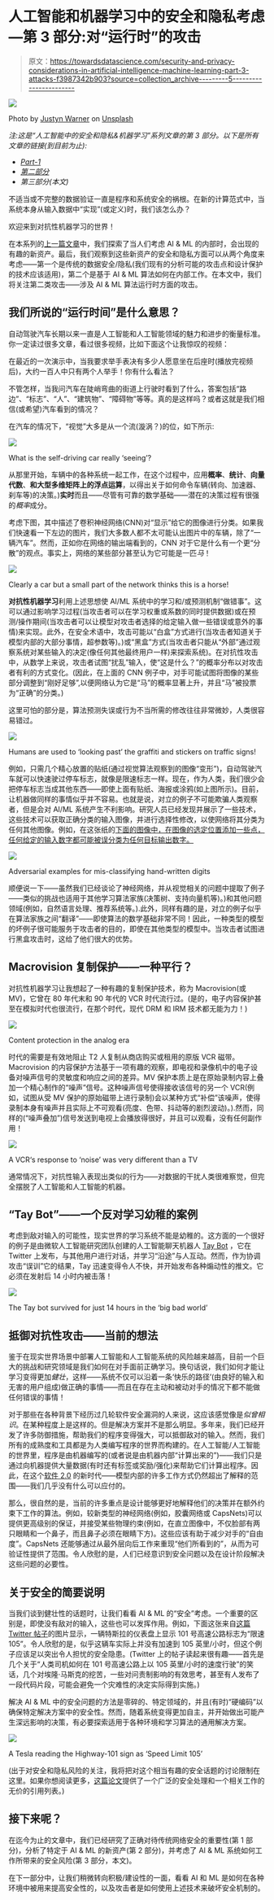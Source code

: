# 人工智能和机器学习中的安全和隐私考虑—第 3 部分:对“运行时”的攻击

> 原文：<https://towardsdatascience.com/security-and-privacy-considerations-in-artificial-intelligence-machine-learning-part-3-attacks-f3987342b903?source=collection_archive---------5----------------------->

![](img/665c37e7c9a7e695a2081566a2c8f401.png)

Photo by [Justyn Warner](https://unsplash.com/@justynwarner?utm_source=medium&utm_medium=referral) on [Unsplash](https://unsplash.com?utm_source=medium&utm_medium=referral)

*注:这是“人工智能中的安全和隐私&机器学习”系列文章的第 3 部分。以下是所有文章的链接(到目前为止):*

*   [*Part-1*](/security-and-privacy-in-artificial-intelligence-and-machine-learning-part-1-c6f607feb94b)
*   [*第二部分*](/security-and-privacy-considerations-in-artificial-intelligence-machine-learning-part-2-the-new-39748342a5a)
*   *第三部分(本文)*

不适当或不完整的数据验证一直是程序和系统安全的祸根。在新的计算范式中，当系统本身从输入数据中“实现”(或定义)时，我们该怎么办？

欢迎来到对抗性机器学习的世界！

在本系列的[上一篇文章](/security-and-privacy-considerations-in-artificial-intelligence-machine-learning-part-2-the-new-39748342a5a)中，我们探索了当人们考虑 AI & ML 的内部时，会出现的有趣的新资产。最后，我们观察到这些新资产的安全和隐私方面可以从两个角度来考虑——第一个是传统的数据安全/隐私(我们现有的分析可能的攻击点和设计保护的技术应该适用)，第二个是基于 AI & ML 算法如何在内部工作。在本文中，我们将关注第二类攻击——涉及 AI & ML 算法运行时方面的攻击。

## 我们所说的“运行时间”是什么意思？

自动驾驶汽车长期以来一直是人工智能和人工智能领域的魅力和进步的衡量标准。你一定读过很多文章，看过很多视频，比如下面这个让我惊叹的视频：

在最近的一次演示中，当我要求举手表决有多少人愿意坐在后座时(播放完视频后)，大约一百人中只有两个人举手！你有什么看法？

不管怎样，当我问汽车在陡峭弯曲的街道上行驶时看到了什么，答案包括“路边”、“标志”、“人”、“建筑物”、“障碍物”等等。真的是这样吗？或者这就是我们相信(或希望)汽车看到的情况？

在汽车的情况下，“视觉”大多是从一个流(漩涡？)的位，如下所示:

![](img/393e5f3b77d4c6745f9741b5ef240e44.png)

What is the self-driving car really ‘seeing’?

从那里开始，车辆中的各种系统一起工作，在这个过程中，应用**概率**、**统计**、**向量代数**、**和大型多维矩阵上的浮点运算**，以得出关于如何命令车辆(转向、加速器、刹车等)的决策。)**实时**而且——尽管有可靠的数学基础——潜在的决策过程有很强的*概率*成分。

考虑下图，其中描述了卷积神经网络(CNN)对“显示”给它的图像进行分类。如果我们快速看一下左边的图片，我们大多数人都不太可能认出图片中的车辆，除了“一辆汽车”。然而，正如你在网络的输出端看到的，CNN 对于它是什么有一个更“分散”的观点。事实上，网络的某些部分甚至认为它可能是一匹*马*！

![](img/52e5300cc600d3d880c0973ef4085293.png)

Clearly a car but a small part of the network thinks this is a horse!

**对抗性机器学习**利用上述思想使 AI/ML 系统中的学习和/或预测机制“做错事”。这可以通过影响学习过程(当攻击者可以在学习权重或系数的同时提供数据)或在预测/操作期间(当攻击者可以让模型对攻击者选择的给定输入做一些错误或意外的事情)来实现。此外，在安全术语中，攻击可能以“白盒”方式进行(当攻击者知道关于模型内部的大部分事情，超参数等)。)或“黑盒”方式(当攻击者只能从“外部”通过观察系统对某些输入的决定(像任何其他最终用户一样)来探索系统)。在对抗性攻击中，从数学上来说，攻击者试图“扰乱”输入，使“这是什么？”的概率分布以对攻击者有利的方式变化。(因此，在上面的 CNN 例子中，对手可能试图将图像的某些部分调整到“刚好足够”,以便网络认为它是“马”的概率显著上升，并且“马”被投票为“正确”的分类。)

这里可怕的部分是，算法预测失误或行为不当所需的修改往往非常微妙，人类很容易错过。

![](img/5156514ea8b369daa2c000bffcb957da.png)

Humans are used to ‘looking past’ the graffiti and stickers on traffic signs!

例如，只需几个精心放置的贴纸(通过视觉算法观察到的图像“变形”)，自动驾驶汽车就可以快速驶过停车标志，就像是限速标志一样。现在，作为人类，我们很少会把停车标志当成其他东西——即使上面有贴纸、海报或涂鸦(如上图所示)。目前，让机器做同样的事情似乎并不容易。也就是说，对立的例子不可能欺骗人类观察者，但是会对 AI/ML 系统产生不利影响。研究人员已经发现并展示了一些技术，这些技术可以获取正确分类的输入图像，并进行选择性修改，以使网络将其分类为任何其他图像。例如，在这张纸的[下面的图像中，在图像的选定位置添加一些点，任何给定的输入数字都可能被误分类为任何目标输出数字。](https://arxiv.org/abs/1511.07528)

![](img/aa4d7813d5c6ca8cd852b312e1e1372a.png)

Adversarial examples for mis-classifying hand-written digits

顺便说一下——虽然我们已经谈论了神经网络，并从视觉相关的问题中提取了例子——类似的挑战也适用于其他学习算法家族(决策树、支持向量机等)。)和其他问题领域(例如，自然语言处理、推荐系统等。).此外，同样有趣的是，对立的例子似乎在算法家族之间“翻译”——即使算法的数学基础非常不同！因此，一种类型的模型的坏例子很可能服务于攻击者的目的，即使在其他类型的模型中。当攻击者试图进行黑盒攻击时，这给了他们很大的优势。

## Macrovision 复制保护——一种平行？

对抗性机器学习让我想起了一种有趣的复制保护技术，称为 Macrovision(或 MV)，它曾在 80 年代末和 90 年代的 VCR 时代流行过。(是的，电子内容保护甚至在模拟时代也很流行，在那个时代，现代 DRM 和 IRM 技术都无能为力！)

![](img/d4dd0ae33298cb269e9583fa3b44c3f8.png)

Content protection in the analog era

时代的需要是有效地阻止 T2 人复制从商店购买或租用的原版 VCR 磁带。Macrovision 的内容保护方法基于一项有趣的观察，即电视和录像机中的电子设备对噪声信号的灵敏度和响应之间的差异。MV 保护本质上是在原始录制内容上叠加一个精心制作的“噪声”信号。这种噪声信号使得接收该信号的另一个 VCR(例如，试图从受 MV 保护的原始磁带上进行录制)会以某种方式“补偿”该噪声，使得录制本身有噪声并且实际上不可观看(亮度、色带、抖动等的剧烈波动)。).然而，同样的(“噪声叠加”)信号发送到电视上会播放得很好，并且可以观看，没有任何副作用！

![](img/0f4202821f68f017ef749b9247ee5244.png)

A VCR‘s response to ‘noise’ was very different than a TV

通常情况下，对抗性输入表现出类似的行为——对数据的干扰人类很难察觉，但完全摆脱了人工智能和人工智能的机器。

## “Tay Bot”——一个反对学习幼稚的案例

考虑到敌对输入的可能性，现实世界的学习系统不能是幼稚的。这方面的一个很好的例子是由微软人工智能研究团队创建的人工智能聊天机器人 [Tay Bot](https://en.wikipedia.org/wiki/Tay_(bot)) ，它在 Twitter 上发布，与其他用户进行对话，并学习“沿途”与人互动。然而，作为协调攻击“误训”它的结果，Tay 迅速变得令人不快，并开始发布各种煽动性的推文。它必须在发射后 14 小时内被击落！

![](img/01502913b111df0a61cc67500fce4524.png)

The Tay bot survived for just 14 hours in the ‘big bad world’

## 抵御对抗性攻击——当前的想法

鉴于在现实世界场景中部署人工智能和人工智能系统的风险越来越高，目前一个巨大的挑战和研究领域是我们如何在对手面前正确学习。换句话说，我们如何才能让学习变得更加*健壮*，这样——系统不仅可以沿着一条‘快乐的路径’(由良好的输入和无害的用户组成)做正确的事情——而且在存在主动和被动对手的情况下都不能做任何错误的事情！

对于那些在各种背景下经历过几轮软件安全漏洞的人来说，这应该感觉像是*似曾相识*。在某种程度上是这样的。但是解决方案并不是那么明显。多年来，我们已经开发了许多防御措施，帮助我们的程序变得强大，可以抵御敌对的输入。然而，我们所有的成熟度和工具都是为人类编写程序的世界而构建的。在人工智能/人工智能的世界里，程序是由机器编写的(或者说是由机器内部“计算出来的”)——我们只是通过向机器提供大量数据(有时还有标签或奖励/强化)来帮助它们计算出程序。因此，在这个[软件 2.0](https://medium.com/@karpathy/software-2-0-a64152b37c35) 的新时代——模型内部的许多工作方式仍然超出了解释的范围——我们几乎没有什么可以应付的。

那么，很自然的是，当前的许多重点是设计能够更好地解释他们的决策并在额外约束下工作的算法。例如，较新类型的神经网络(例如，胶囊网络或 CapsNets)可以提供更高级别的保证，并接受某些物理约束(例如，在直立图像中，不仅脸部有两只眼睛和一个鼻子，而且鼻子必须在眼睛下方)。这些应该有助于减少对手的“自由度”。CapsNets 还能够通过从最外层向后工作来重现“他们所看到的”，从而为可验证性提供了范围。令人欣慰的是，人们已经意识到安全问题以及在设计阶段解决这些问题的必要性。

## 关于安全的简要说明

当我们谈到健壮性的话题时，让我们看看 AI & ML 的“安全”考虑。一个重要的区别是，即使没有敌对的输入，这些也可以发挥作用。例如，下面这张来自[这篇 Twitter 帖子](https://twitter.com/venkvis/status/886067978139193345)的图片显示，一辆特斯拉的仪表盘上显示 101 号高速公路标志为“限速 105”。令人欣慰的是，似乎这辆车实际上并没有加速到 105 英里/小时，但这个例子应该足以突出令人担忧的安全隐患。(Twitter 上的帖子读起来很有趣——首先是几个关于“人类司机如何在 101 号高速公路上以 105 英里/小时的速度行驶”的笑话，几个对埃隆·马斯克的挖苦，一些对问责制影响的有效思考，甚至有人发布了一段代码片段，可能会避免一个灾难性的决定实际得到实施。)

解决 AI & ML 中的安全问题的方法是零碎的、特定领域的，并且(有时)“硬编码”以确保特定解决方案中的安全性。然而，随着系统变得更加自主，并开始做出可能产生深远影响的决策，有必要探索适用于各种环境和学习算法的通用解决方案。

![](img/82b009998c76f216911f1a49d4ba87cd.png)

A Tesla reading the Highway-101 sign as ‘Speed Limit 105’

(出于对安全和隐私风险的关注，我将把对这个相当有趣的安全话题的讨论限制在这里。如果你想阅读更多，[这篇论文](https://arxiv.org/abs/1606.06565)提供了一个广泛的安全处理和一个相关工作的无价的引用列表。)

## 接下来呢？

在迄今为止的文章中，我们已经研究了正确对待传统网络安全的重要性(第 1 部分)，分析了特定于 AI & ML 的新资产(第 2 部分)，并考虑了 AI & ML 系统如何工作所带来的安全风险(第 3 部分，本文)。

在下一部分中，让我们稍微转向积极/建设性的一面，看看 AI 和 ML 是如何在各种环境中被用来提高安全性的，以及攻击者是如何使用上述技术来破坏安全机制的。